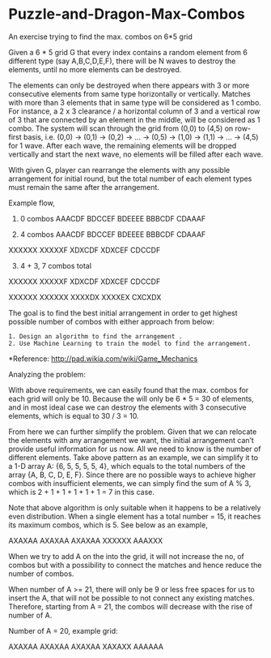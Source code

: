 # Puzzle-and-Dragon-Max-Combos
An exercise trying to find the max. combos on 6*5 grid

Given a 6 * 5 grid G that every index contains a random element from 6 different type (say A,B,C,D,E,F), there will be N waves to destroy the elements, until no more elements can be destroyed. 

The elements can only be destroyed when there appears with 3 or more consecutive elements from same type horizontally or vertically. Matches with more than 3 elements that in same type will be considered as 1 combo. For instance, a 2 x 3 clearance / a horizontal column of 3 and a vertical row of 3 that are connected by an element in the middle, will be considered as 1 combo. The system will scan through the grid from (0,0) to (4,5) on row-first basis, i.e. (0,0) -> (0,1) -> (0,2) -> …  -> (0,5) -> (1,0) -> (1,1) -> … -> (4,5) for 1 wave. After each wave, the remaining elements will be dropped vertically and start the next wave, no elements will be filled after each wave. 

With given G, player can rearrange the elements with any possible arrangement for initial round, but the total number of each element types must remain the same after the arrangement. 

Example flow, 

1. 0 combos
AAACDF
BDCCEF
BDEEEE
BBBCDF
CDAAAF

2. 4 combos
AAACDF
BDCCEF
BDEEEE
BBBCDF
CDAAAF

XXXXXX
XXXXXF
XDXCDF
XDXCEF
CDCCDF

3. 4 + 3, 7 combos total

XXXXXX
XXXXXF
XDXCDF
XDXCEF
CDCCDF

XXXXXX
XXXXXX
XXXXDX
XXXXEX
CXCXDX

The goal is to find the best initial arrangement in order to get highest possible number of combos with either approach from below:

	1. Design an algorithm to find the arrangement .
	2. Use Machine Learning to train the model to find the arrangement.

*Reference: http://pad.wikia.com/wiki/Game_Mechanics


Analyzing the problem:

With above requirements, we can easily found that the max. combos for each grid will only be 10. Because the will only be 6 * 5 = 30 of elements, and in most ideal case we can destroy the elements with 3 consecutive elements, which is equal to 30 / 3 = 10. 

From here we can further simplify the problem. Given that we can relocate the elements with any arrangement we want, the initial arrangement can’t provide useful information for us now. All we need to know is the number of different elements. Take above pattern as an example, we can simplify it to a 1-D array A: {6, 5, 5, 5, 5, 4}, which equals to the total numbers of the array {A, B, C, D, E, F}. Since there are no possible ways to achieve higher combos with insufficient elements, we can simply find the sum of A % 3, which is 2 + 1 + 1 + 1 + 1 + 1 = 7 in this case. 

Note that above algorithm is only suitable when it happens to be a relatively even distribution. When a single element has a total number = 15, it reaches its maximum combos, which is 5. See below as an example,

AXAXAA
AXAXAA
AXAXAA
XXXXXX
AAAXXX

When we try to add A on the into the grid, it will not increase the no, of combos but with a possibility to connect the matches and hence reduce the number of combos. 

When number of A >= 21, there will only be 9 or less free spaces for us to insert the A, that will not be possible to not connect any existing matches. Therefore, starting from A = 21, the combos will decrease with the rise of number of A.

Number of A = 20, example grid:

AXAXAA
AXAXAA
AXAXAA
XAXAXX
AAAAAA


